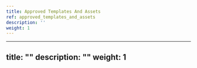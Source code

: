 ```yaml
---
title: Approved Templates And Assets
ref: approved_templates_and_assets
description: ''
weight: 1
---
```

---
title: ""
description: ""
weight: 1
---